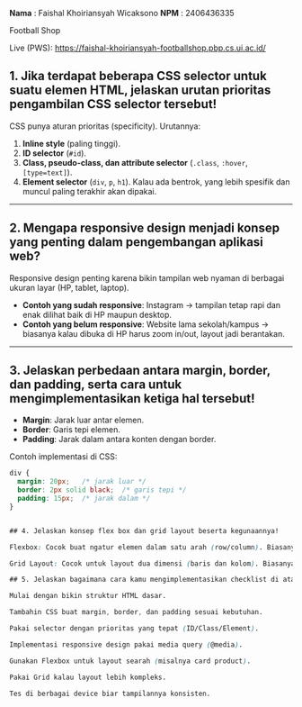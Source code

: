 **Nama** : Faishal Khoiriansyah Wicaksono
**NPM** : 2406436335

Football Shop

Live (PWS): https://faishal-khoiriansyah-footballshop.pbp.cs.ui.ac.id/  


## 1. Jika terdapat beberapa CSS selector untuk suatu elemen HTML, jelaskan urutan prioritas pengambilan CSS selector tersebut!
CSS punya aturan prioritas (specificity). Urutannya:
1. **Inline style** (paling tinggi).
2. **ID selector** (`#id`).
3. **Class, pseudo-class, dan attribute selector** (`.class`, `:hover`, `[type=text]`).
4. **Element selector** (`div`, `p`, `h1`).
Kalau ada bentrok, yang lebih spesifik dan muncul paling terakhir akan dipakai.

---

## 2. Mengapa responsive design menjadi konsep yang penting dalam pengembangan aplikasi web?  
Responsive design penting karena bikin tampilan web nyaman di berbagai ukuran layar (HP, tablet, laptop).  
- **Contoh yang sudah responsive**: Instagram → tampilan tetap rapi dan enak dilihat baik di HP maupun desktop.  
- **Contoh yang belum responsive**: Website lama sekolah/kampus → biasanya kalau dibuka di HP harus zoom in/out, layout jadi berantakan.  

---

## 3. Jelaskan perbedaan antara margin, border, dan padding, serta cara untuk mengimplementasikan ketiga hal tersebut!  
- **Margin**: Jarak luar antar elemen.  
- **Border**: Garis tepi elemen.  
- **Padding**: Jarak dalam antara konten dengan border.  

Contoh implementasi di CSS:
```css
div {
  margin: 20px;   /* jarak luar */
  border: 2px solid black;  /* garis tepi */
  padding: 15px;  /* jarak dalam */
}


## 4. Jelaskan konsep flex box dan grid layout beserta kegunaannya!

Flexbox: Cocok buat ngatur elemen dalam satu arah (row/column). Biasanya dipakai untuk navbar, card, atau alignment sederhana.

Grid Layout: Cocok untuk layout dua dimensi (baris dan kolom). Biasanya dipakai buat dashboard, galeri foto, atau layout kompleks.

## 5. Jelaskan bagaimana cara kamu mengimplementasikan checklist di atas secara step-by-step!

Mulai dengan bikin struktur HTML dasar.

Tambahin CSS buat margin, border, dan padding sesuai kebutuhan.

Pakai selector dengan prioritas yang tepat (ID/Class/Element).

Implementasi responsive design pakai media query (@media).

Gunakan Flexbox untuk layout searah (misalnya card product).

Pakai Grid kalau layout lebih kompleks.

Tes di berbagai device biar tampilannya konsisten.